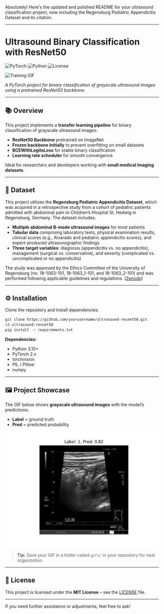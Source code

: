 Absolutely! Here's the updated and polished README for your ultrasound classification project, now including the Regensburg Pediatric Appendicitis Dataset and its citation.

---

# Ultrasound Binary Classification with ResNet50

![PyTorch](https://img.shields.io/badge/framework-PyTorch-blue?logo=pytorch)
![Python](https://img.shields.io/badge/python-3.10-green?logo=python)
![License](https://img.shields.io/badge/license-MIT-yellow)

![Training GIF](gifs/ultrasound_predictions.gif)

*A PyTorch project for binary classification of grayscale ultrasound images using a pretrained ResNet50 backbone.*

---

## 📚 Overview

This project implements a **transfer learning pipeline** for binary classification of grayscale ultrasound images:

* **ResNet50 Backbone** pretrained on ImageNet
* **Frozen backbone initially** to prevent overfitting on small datasets
* **BCEWithLogitsLoss** for stable binary classification
* **Learning rate scheduler** for smooth convergence

Ideal for researchers and developers working with **small medical imaging datasets**.

---

## 🧠 Dataset

This project utilizes the **Regensburg Pediatric Appendicitis Dataset**, which was acquired in a retrospective study from a cohort of pediatric patients admitted with abdominal pain to Children’s Hospital St. Hedwig in Regensburg, Germany. The dataset includes:

* **Multiple abdominal B-mode ultrasound images** for most patients
* **Tabular data** comprising laboratory tests, physical examination results, clinical scores (e.g., Alvarado and pediatric appendicitis scores), and expert-produced ultrasonographic findings
* **Three target variables**: diagnosis (appendicitis vs. no appendicitis), management (surgical vs. conservative), and severity (complicated vs. uncomplicated or no appendicitis)

The study was approved by the Ethics Committee of the University of Regensburg (no. 18-1063-101, 18-1063\_1-101, and 18-1063\_2-101) and was performed following applicable guidelines and regulations. ([Zenodo][1])

---

## ⚙️ Installation

Clone the repository and install dependencies:

```bash
git clone https://github.com/yourusername/ultrasound-resnet50.git
cd ultrasound-resnet50
pip install -r requirements.txt
```

**Dependencies:**

* Python 3.10+
* PyTorch 2.x
* torchvision
* PIL / Pillow
* numpy

---

## 🖼️ Project Showcase

The GIF below shows **grayscale ultrasound images** with the model’s predictions:

* **Label** = ground truth
* **Pred** = predicted probability

![Ultrasound Predictions](ultrasound_predictions.gif)

> **Tip:** Save your GIF in a folder called `gifs/` in your repository for neat organization.

---

## 📄 License

This project is licensed under the **MIT License** – see the [LICENSE](LICENSE) file.

---

If you need further assistance or adjustments, feel free to ask!

[1]: https://zenodo.org/records/7669442?utm_source=chatgpt.com "Regensburg Pediatric Appendicitis Dataset - Zenodo"
